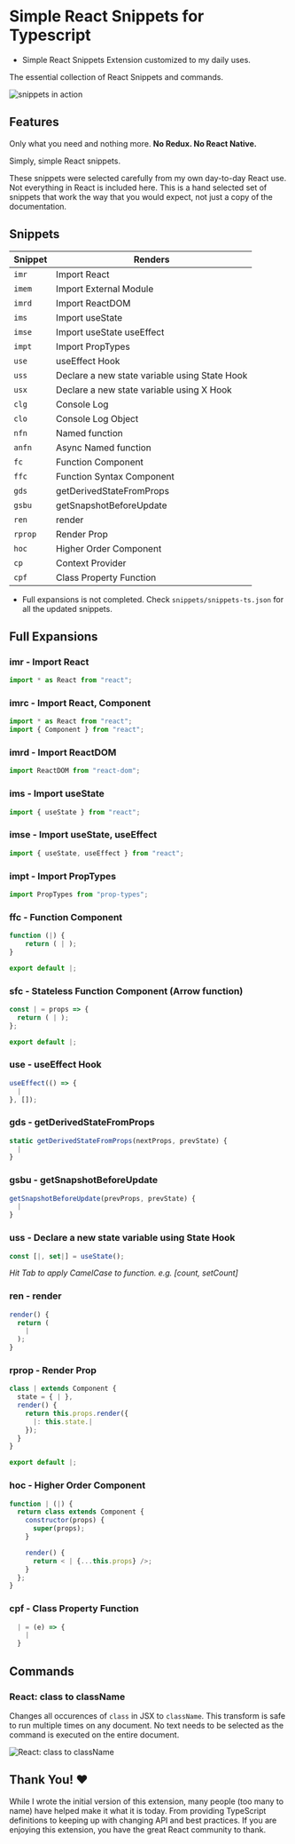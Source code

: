 # Simple React Snippets for Typescript

- Simple React Snippets Extension customized to my daily uses.

The essential collection of React Snippets and commands.

![snippets in action](images/snippets-in-action.gif)

## Features

Only what you need and nothing more. **No Redux. No React Native.**

Simply, simple React snippets.

These snippets were selected carefully from my own day-to-day React use. Not
everything in React is included here. This is a hand selected set of snippets
that work the way that you would expect, not just a copy of the documentation.

## Snippets

| Snippet | Renders                                       |
| ------- | --------------------------------------------- |
| `imr`   | Import React                                  |
| `imem`  | Import External Module                        |
| `imrd`  | Import ReactDOM                               |
| `ims`   | Import useState                               |
| `imse`  | Import useState useEffect                     |
| `impt`  | Import PropTypes                              |
| `use`   | useEffect Hook                                |
| `uss`   | Declare a new state variable using State Hook |
| `usx`   | Declare a new state variable using X Hook     |
| `clg`   | Console Log                                   |
| `clo`   | Console Log Object                            |
| `nfn`   | Named function                                |
| `anfn`  | Async Named function                          |
| `fc`    | Function Component                            |
| `ffc`   | Function Syntax Component                     |
| `gds`   | getDerivedStateFromProps                      |
| `gsbu`  | getSnapshotBeforeUpdate                       |
| `ren`   | render                                        |
| `rprop` | Render Prop                                   |
| `hoc`   | Higher Order Component                        |
| `cp`    | Context Provider                              |
| `cpf`   | Class Property Function                       |

- Full expansions is not completed. Check `snippets/snippets-ts.json` for all the updated snippets.

## Full Expansions

### imr - Import React

```javascript
import * as React from "react";
```

### imrc - Import React, Component

```javascript
import * as React from "react";
import { Component } from "react";
```

### imrd - Import ReactDOM

```javascript
import ReactDOM from "react-dom";
```

### ims - Import useState

```javascript
import { useState } from "react";
```

### imse - Import useState, useEffect

```javascript
import { useState, useEffect } from "react";
```

### impt - Import PropTypes

```javascript
import PropTypes from "prop-types";
```

### ffc - Function Component

```javascript
function (|) {
    return ( | );
}

export default |;
```

### sfc - Stateless Function Component (Arrow function)

```javascript
const | = props => {
  return ( | );
};

export default |;
```

### use - useEffect Hook

```javascript
useEffect(() => {
  |
}, []);
```

### gds - getDerivedStateFromProps

```javascript
static getDerivedStateFromProps(nextProps, prevState) {
  |
}
```

### gsbu - getSnapshotBeforeUpdate

```javascript
getSnapshotBeforeUpdate(prevProps, prevState) {
  |
}
```

### uss - Declare a new state variable using State Hook

```javascript
const [|, set|] = useState();
```

_Hit Tab to apply CamelCase to function. e.g. [count, setCount]_

### ren - render

```javascript
render() {
  return (
    |
  );
}
```

### rprop - Render Prop

```javascript
class | extends Component {
  state = { | },
  render() {
    return this.props.render({
      |: this.state.|
    });
  }
}

export default |;
```

### hoc - Higher Order Component

```javascript
function | (|) {
  return class extends Component {
    constructor(props) {
      super(props);
    }

    render() {
      return < | {...this.props} />;
    }
  };
}
```

### cpf - Class Property Function

```javascript
  | = (e) => {
    |
  }
```

## Commands

### React: class to className

Changes all occurences of `class` in JSX to `className`. This transform is safe
to run multiple times on any document. No text needs to be selected as the
command is executed on the entire document.

![React: class to className](https://i.imgur.com/i1ZwvOu.gif)

## Thank You! ❤️

While I wrote the initial version of this extension, many people (too many to name) have helped make it what it is today. From providing TypeScript definitions to keeping up with changing API and best practices. If you are enjoying this extension, you have the great React community to thank.
